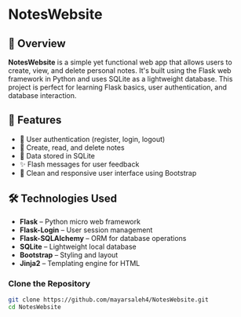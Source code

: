 # NotesWebsite

## 📝 Overview

**NotesWebsite** is a simple yet functional web app that allows users to create, view, and delete personal notes. It's built using the Flask web framework in Python and uses SQLite as a lightweight database. This project is perfect for learning Flask basics, user authentication, and database interaction.

## 🚀 Features

- 🔐 User authentication (register, login, logout)
- 🧠 Create, read, and delete notes
- 💾 Data stored in SQLite
- ✨ Flash messages for user feedback
- 🎯 Clean and responsive user interface using Bootstrap

## 🛠️ Technologies Used

- **Flask** – Python micro web framework
- **Flask-Login** – User session management
- **Flask-SQLAlchemy** – ORM for database operations
- **SQLite** – Lightweight local database
- **Bootstrap** – Styling and layout
- **Jinja2** – Templating engine for HTML


### Clone the Repository

```bash
git clone https://github.com/mayarsaleh4/NotesWebsite.git
cd NotesWebsite
